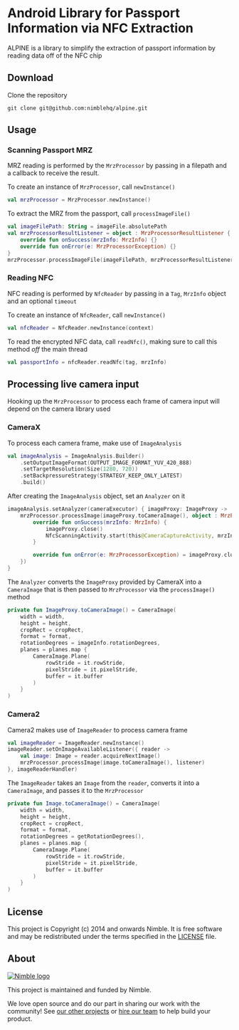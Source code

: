# **A**ndroid **L**ibrary for **P**assport **I**nformation via **N**FC **E**xtraction


ALPINE is a library to simplify the extraction of passport information by reading data off of the NFC chip

## Download

Clone the repository

`git clone git@github.com:nimblehq/alpine.git`

## Usage

### Scanning Passport MRZ

MRZ reading is performed by the `MrzProcessor` by passing in a filepath and a callback to receive the result.

To create an instance of `MrzProcessor`, call `newInstance()`

```kotlin
val mrzProcessor = MrzProcessor.newInstance()
```

To extract the MRZ from the passport, call `processImageFile()`

```kotlin
val imageFilePath: String = imageFile.absolutePath
val mrzProcessorResultListener = object : MrzProcessorResultListener {
    override fun onSuccess(mrzInfo: MrzInfo) {}
    override fun onError(e: MrzProcessorException) {}
}
mrzProcessor.processImageFile(imageFilePath, mrzProcessorResultListener)
```

### Reading NFC

NFC reading is performed by `NfcReader` by passing in a `Tag`, `MrzInfo` object and an optional `timeout`

To create an instance of `NfcReader`, call `newInstance()`

```kotlin
val nfcReader = NfcReader.newInstance(context)
```

To read the encrypted NFC data, call `readNfc()`, making sure to call this method *off* the main thread

```kotlin
val passportInfo = nfcReader.readNfc(tag, mrzInfo)
```

## Processing live camera input

Hooking up the `MrzProcessor` to process each frame of camera input will depend on the camera library used

### CameraX
To process each camera frame, make use of `ImageAnalysis`
```kotlin
val imageAnalysis = ImageAnalysis.Builder()
    .setOutputImageFormat(OUTPUT_IMAGE_FORMAT_YUV_420_888)
    .setTargetResolution(Size(1280, 720))
    .setBackpressureStrategy(STRATEGY_KEEP_ONLY_LATEST)
    .build()
```
After creating the `ImageAnalysis` object, set an `Analyzer` on it
```kotlin
imageAnalysis.setAnalyzer(cameraExecutor) { imageProxy: ImageProxy ->
    mrzProcessor.processImage(imageProxy.toCameraImage(), object : MrzProcessorResultListener {
        override fun onSuccess(mrzInfo: MrzInfo) {
            imageProxy.close()
            NfcScanningActivity.start(this@CameraCaptureActivity, mrzInfo)
        }

        override fun onError(e: MrzProcessorException) = imageProxy.close()
    })
}
```
The `Analyzer` converts the `ImageProxy` provided by CameraX into a `CameraImage` that is then passed to `MrzProcessor` via the `processImage()` method
```kotlin
private fun ImageProxy.toCameraImage() = CameraImage(
    width = width,
    height = height,
    cropRect = cropRect,
    format = format,
    rotationDegrees = imageInfo.rotationDegrees,
    planes = planes.map {
        CameraImage.Plane(
            rowStride = it.rowStride,
            pixelStride = it.pixelStride,
            buffer = it.buffer
        )
    }
)
```

### Camera2
Camera2 makes use of `ImageReader` to process camera frame
```kotlin
val imageReader = ImageReader.newInstance()
imageReader.setOnImageAvailableListener({ reader ->
    val image: Image = reader.acquireNextImage()
    mrzProcessor.processImage(image.toCameraImage(), listener)
}, imageReaderHandler)
```
The `ImageReader` takes an `Image` from the `reader`, converts it into a `CameraImage`, and passes it to the `MrzProcessor`
```kotlin
private fun Image.toCameraImage() = CameraImage(
    width = width,
    height = height,
    cropRect = cropRect,
    format = format,
    rotationDegrees = getRotationDegrees(),
    planes = planes.map {
        CameraImage.Plane(
            rowStride = it.rowStride,
            pixelStride = it.pixelStride,
            buffer = it.buffer
        )
    }
)
```

## License

This project is Copyright (c) 2014 and onwards Nimble. It is free software and may be redistributed under the terms specified in the [LICENSE] file.

[LICENSE]: /LICENSE

## About
<a href="https://nimblehq.co/">
  <picture>
    <source media="(prefers-color-scheme: dark)" srcset="https://assets.nimblehq.co/logo/dark/logo-dark-text-160.png">
    <img alt="Nimble logo" src="https://assets.nimblehq.co/logo/light/logo-light-text-160.png">
  </picture>    
</a>

This project is maintained and funded by Nimble.

We love open source and do our part in sharing our work with the community!
See [our other projects][community] or [hire our team][hire] to help build your product.

[community]: https://github.com/nimblehq
[hire]: https://nimblehq.co/
